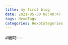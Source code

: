 ```yaml
---
title: my first blog
date: 2021-05-30 08:40:47
tags: HexoTags
categories: HexoCategories
---
```

#我叼---
